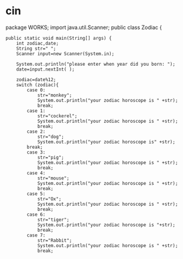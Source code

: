 # cin
package WORKS;
import  java.util.Scanner;
public class Zodiac {

    public static void main(String[] args) {
        int zodiac,date;
        String str=" ";
        Scanner input=new Scanner(System.in);

        System.out.println("please enter when year did you born: ");
        date=input.nextInt( );

        zodiac=date%12;
        switch (zodiac){
            case 0:
                str="monkey";
                System.out.println("your zodiac horoscope is " +str);
                break;
            case 1:
                str="cockerel";
                System.out.println("your zodiac horoscope is " +str);
                break;
            case 2:
                str="dog";
                System.out.println("your zodiac horoscope is" +str);
            break;
            case 3:
                str="pig";
                System.out.println("your zodiac horoscope is " +str);
                break;
            case 4:
                str="mouse";
                System.out.println("your zodiac horoscope is " +str);
                break;
            case 5:
                str="Ox";
                System.out.println("your zodiac horoscope is " +str);
                break;
            case 6:
                str="tiger";
                System.out.println("your zodiac horoscope is "+str);
                break;
            case 7:
                str="Rabbit";
                System.out.println("your zodiac horoscope is " +str);
                break;
            case 8:
                str="dragon";
                System.out.println("your zodiac horoscope is " +str);
                break;
            case 9:
                str="snake";
                System.out.println("your zodiac horoscope is " +str);
                break;
            case 10:
                str="horse";
                System.out.println("your zodiac horoscope is " +str);
                break;
            case 11:
                str="sheep";
                System.out.println("your zodiac horoscope is " +str);
                break;
        }

    }

}
